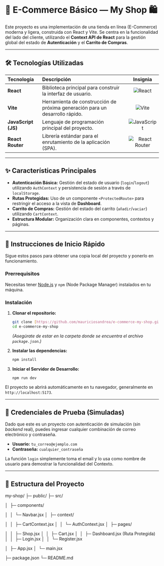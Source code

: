 # 🛒 E-Commerce Básico — My Shop 🛍️

Este proyecto es una implementación de una tienda en línea (E-Commerce) moderna y ligera, construida con React y Vite. Se centra en la funcionalidad del lado del cliente, utilizando el **Context API de React** para la gestión global del estado de **Autenticación** y el **Carrito de Compras**.

---

## 🛠️ Tecnologías Utilizadas

| Tecnología | Descripción | Insignia |
| :--- | :--- | :---: |
| **React** | Biblioteca principal para construir la interfaz de usuario. | ![React](https://img.shields.io/badge/React-20232A?style=for-the-badge&logo=react&logoColor=61DAFB) |
| **Vite** | Herramienta de construcción de próxima generación para un desarrollo rápido. | ![Vite](https://img.shields.io/badge/Vite-B73BFE?style=for-the-badge&logo=vite&logoColor=FFD62E) |
| **JavaScript (JS)** | Lenguaje de programación principal del proyecto. | ![JavaScript](https://img.shields.io/badge/JavaScript-F7DF1E?style=for-the-badge&logo=javascript&logoColor=black) |
| **React Router** | Librería estándar para el enrutamiento de la aplicación (SPA). | ![React Router](https://img.shields.io/badge/React%20Router-CA4245?style=for-the-badge&logo=react-router&logoColor=white) |

---

## ✨ Características Principales

* **Autenticación Básica:** Gestión del estado de usuario (`login`/`logout`) utilizando `AuthContext` y persistencia de sesión a través de `localStorage`.
* **Rutas Protegidas:** Uso de un componente `<ProtectedRoute>` para restringir el acceso a la vista de **Dashboard**.
* **Carrito de Compras:** Gestión del estado del carrito (`añadir`/`vaciar`) utilizando `CartContext`.
* **Estructura Modular:** Organización clara en componentes, contextos y páginas.

---

## 🚀 Instrucciones de Inicio Rápido

Sigue estos pasos para obtener una copia local del proyecto y ponerlo en funcionamiento.

### Prerrequisitos

Necesitas tener [Node.js](https://nodejs.org/) y `npm` (Node Package Manager) instalados en tu máquina.

### Instalación

1.  **Clonar el repositorio:**
    ```bash
    git clone [https://github.com/mauriciosandrea/e-commerce-my-shop.git](https://github.com/mauriciosandrea/e-commerce-my-shop.git)
    cd e-commerce-my-shop
    ```
    *(Asegúrate de estar en la carpeta donde se encuentra el archivo `package.json`.)*

2.  **Instalar las dependencias:**
    ```bash
    npm install
    ```

3.  **Iniciar el Servidor de Desarrollo:**
    ```bash
    npm run dev
    ```

El proyecto se abrirá automáticamente en tu navegador, generalmente en `http://localhost:5173`.

---

## 🔑 Credenciales de Prueba (Simuladas)

Dado que este es un proyecto con autenticación de simulación (sin *backend* real), puedes ingresar cualquier combinación de correo electrónico y contraseña.

* **Usuario:** `tu_correo@ejemplo.com`
* **Contraseña:** `cualquier_contraseña`

La función `login` simplemente toma el email y lo usa como nombre de usuario para demostrar la funcionalidad del Contexto.

---

## 📁 Estructura del Proyecto

my-shop/
├─ public/
├─ src/


│  ├─ components/


│  │  └─ Navbar.jsx
│  ├─ context/


│  │  ├─ CartContext.jsx
│  │  └─ AuthContext.jsx
│  ├─ pages/


│  │  ├─ Shop.jsx
│  │  ├─ Cart.jsx
│  │  ├─ Dashboard.jsx (Ruta Protegida)
│  │  ├─ Login.jsx
│  │  └─ Register.jsx

│  ├─ App.jsx
│  └─ main.jsx


├─ package.json
└─ README.md
